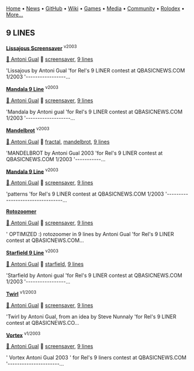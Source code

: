 [Home](https://qb64.com) • [News](news.md) • [GitHub](github.md) • [Wiki](wiki.md) • [Games](games.md) • [Media](media.md) • [Community](community.md) • [Rolodex](rolodex.md) • [More...](more.md)

## 9 LINES

**[Lissajous Screensaver](lissajous-screensaver/index)** <sup>v2003</sup>

[🐝 Antoni Gual](antoni-gual) 🔗 [screensaver](screensaver), [9 lines](9-lines)

'Lissajous by Antoni Gual 'for Rel's 9 LINER contest at QBASICNEWS.COM  1/2003 '-----------------...

**[Mandala 9 Line](manadla/index)** <sup>v2003</sup>

[🐝 Antoni Gual](antoni-gual) 🔗 [screensaver](screensaver), [9 lines](9-lines)

'Mandala by Antoni gual 'for Rel's 9 LINER contest at QBASICNEWS.COM  1/2003 '-------------------...

**[Mandelbrot](mandelbrot-set-2003/index)** <sup>v2003</sup>

[🐝 Antoni Gual](antoni-gual) 🔗 [fractal](fractal), [mandelbrot](mandelbrot), [9 lines](9-lines)

'MANDELBROT by Antoni Gual 2003 'for Rel's 9 LINER contest at QBASICNEWS.COM  1/2003 '-----------...

**[Mandala 9 Line](pattern/index)** <sup>v2003</sup>

[🐝 Antoni Gual](antoni-gual) 🔗 [screensaver](screensaver), [9 lines](9-lines)

'patterns 'for Rel's 9 LINER contest at QBASICNEWS.COM  1/2003 '---------------------------------...

**[Rotozoomer](rotozoomer/index)**

[🐝 Antoni Gual](antoni-gual) 🔗 [screensaver](screensaver), [9 lines](9-lines)

' OPTIMIZED  :) rotozoomer in 9 lines by Antoni Gual 'for Rel's 9 LINER contest at QBASICNEWS.COM...

**[Starfield 9 Line](starfield/index)** <sup>v2003</sup>

[🐝 Antoni Gual](antoni-gual) 🔗 [starfield](starfield), [9 lines](9-lines)

'Starfield by Antoni gual 'for Rel's 9 LINER contest at QBASICNEWS.COM  1/2003 '-----------------...

**[Twirl](twirl/index)** <sup>v1/2003</sup>

[🐝 Antoni Gual](antoni-gual) 🔗 [screensaver](screensaver), [9 lines](9-lines)

'Twirl by Antoni Gual, from an idea  by Steve Nunnaly 'for Rel's 9 LINER contest at QBASICNEWS.CO...

**[Vortex](vortex/index)** <sup>v1/2003</sup>

[🐝 Antoni Gual](antoni-gual) 🔗 [screensaver](screensaver), [9 lines](9-lines)

' Vortex  Antoni Gual 2003 ' for Rel's 9 liners contest at QBASICNEWS.COM '----------------------...
